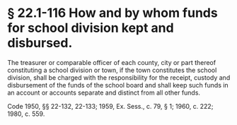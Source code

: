 # § 22.1-116 How and by whom funds for school division kept and disbursed.

<p>The treasurer or comparable officer of each county, city or part thereof constituting a school division or town, if the town constitutes the school division, shall be charged with the responsibility for the receipt, custody and disbursement of the funds of the school board and shall keep such funds in an account or accounts separate and distinct from all other funds.</p><p>Code 1950, §§ 22-132, 22-133; 1959, Ex. Sess., c. 79, § 1; 1960, c. 222; 1980, c. 559.</p>